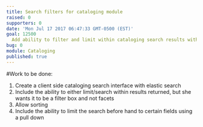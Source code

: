 ```yaml
---
title: Search filters for cataloging module
raised: 0
supporters: 0
date: 'Mon Jul 17 2017 06:47:33 GMT-0500 (EST)'
goal: 12500
  Add ability to filter and limit within cataloging search results with a filters box
bug: 0
module: Cataloging
published: true
---
```


#Work to be done:
1. Create a client side cataloging search interface with elastic search
2. Include the ability to either limit/search within results returned, but she wants it to be a filter box and not facets
3. Allow sorting
4. Include the ability to limit the search before hand to certain fields using a pull down
